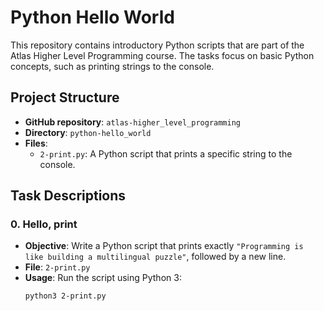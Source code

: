 # Python Hello World

This repository contains introductory Python scripts that are part of the Atlas Higher Level Programming course. The tasks focus on basic Python concepts, such as printing strings to the console.

## Project Structure

- **GitHub repository**: `atlas-higher_level_programming`
- **Directory**: `python-hello_world`
- **Files**:
  - `2-print.py`: A Python script that prints a specific string to the console.

## Task Descriptions

### 0. Hello, print

- **Objective**: Write a Python script that prints exactly `"Programming is like building a multilingual puzzle"`, followed by a new line.
- **File**: `2-print.py`
- **Usage**: Run the script using Python 3:
  ```bash
  python3 2-print.py

